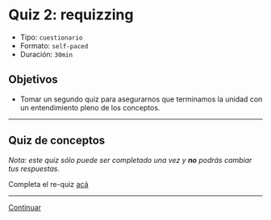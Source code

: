 # Quiz 2: requizzing

- Tipo: `cuestionario`
- Formato: `self-paced`
- Duración: `30min`

## Objetivos

- Tomar un segundo quiz para asegurarnos que terminamos la unidad con un
  entendimiento pleno de los conceptos.

***

## Quiz de conceptos

_Nota: este quiz sólo puede ser completado una vez y **no** podrás cambiar tus
respuestas._

Completa el re-quiz [acá](https://goo.gl/forms/XnelN1HfgoI3J6E32)

***

[Continuar](12-self-assessment.md)
